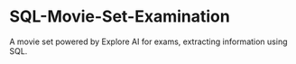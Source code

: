 # SQL-Movie-Set-Examination
A movie set powered by Explore AI for exams, extracting information using SQL.
